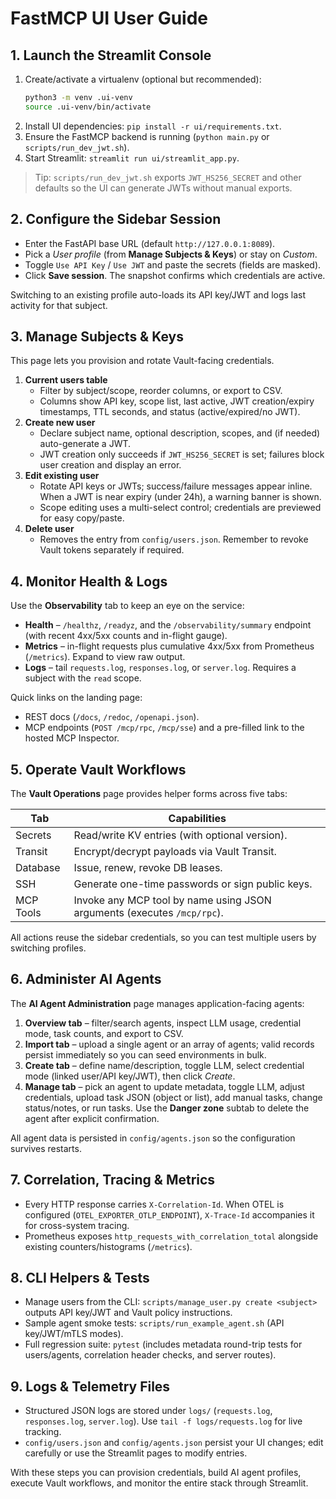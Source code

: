 # FastMCP UI User Guide

## 1. Launch the Streamlit Console
1. Create/activate a virtualenv (optional but recommended):
   ```bash
   python3 -m venv .ui-venv
   source .ui-venv/bin/activate
   ```
2. Install UI dependencies: `pip install -r ui/requirements.txt`.
3. Ensure the FastMCP backend is running (`python main.py` or `scripts/run_dev_jwt.sh`).
4. Start Streamlit: `streamlit run ui/streamlit_app.py`.

> Tip: `scripts/run_dev_jwt.sh` exports `JWT_HS256_SECRET` and other defaults so the UI can generate JWTs without manual exports.

## 2. Configure the Sidebar Session
- Enter the FastAPI base URL (default `http://127.0.0.1:8089`).
- Pick a *User profile* (from **Manage Subjects & Keys**) or stay on *Custom*.
- Toggle `Use API Key` / `Use JWT` and paste the secrets (fields are masked).
- Click **Save session**. The snapshot confirms which credentials are active.

Switching to an existing profile auto-loads its API key/JWT and logs last activity for that subject.

## 3. Manage Subjects & Keys
This page lets you provision and rotate Vault-facing credentials.

1. **Current users table**
   - Filter by subject/scope, reorder columns, or export to CSV.
   - Columns show API key, scope list, last active, JWT creation/expiry timestamps, TTL seconds, and status (active/expired/no JWT).
2. **Create new user**
   - Declare subject name, optional description, scopes, and (if needed) auto-generate a JWT.
   - JWT creation only succeeds if `JWT_HS256_SECRET` is set; failures block user creation and display an error.
3. **Edit existing user**
   - Rotate API keys or JWTs; success/failure messages appear inline. When a JWT is near expiry (under 24h), a warning banner is shown.
   - Scope editing uses a multi-select control; credentials are previewed for easy copy/paste.
4. **Delete user**
   - Removes the entry from `config/users.json`. Remember to revoke Vault tokens separately if required.

## 4. Monitor Health & Logs
Use the **Observability** tab to keep an eye on the service:
- **Health** – `/healthz`, `/readyz`, and the `/observability/summary` endpoint (with recent 4xx/5xx counts and in-flight gauge).
- **Metrics** – in-flight requests plus cumulative 4xx/5xx from Prometheus (`/metrics`). Expand to view raw output.
- **Logs** – tail `requests.log`, `responses.log`, or `server.log`. Requires a subject with the `read` scope.

Quick links on the landing page:
- REST docs (`/docs`, `/redoc`, `/openapi.json`).
- MCP endpoints (`POST /mcp/rpc`, `/mcp/sse`) and a pre-filled link to the hosted MCP Inspector.

## 5. Operate Vault Workflows
The **Vault Operations** page provides helper forms across five tabs:

| Tab      | Capabilities |
|----------|--------------|
| Secrets  | Read/write KV entries (with optional version). |
| Transit  | Encrypt/decrypt payloads via Vault Transit. |
| Database | Issue, renew, revoke DB leases. |
| SSH      | Generate one-time passwords or sign public keys. |
| MCP Tools| Invoke any MCP tool by name using JSON arguments (executes `/mcp/rpc`). |

All actions reuse the sidebar credentials, so you can test multiple users by switching profiles.

## 6. Administer AI Agents
The **AI Agent Administration** page manages application-facing agents:

1. **Overview tab** – filter/search agents, inspect LLM usage, credential mode, task counts, and export to CSV.
2. **Import tab** – upload a single agent or an array of agents; valid records persist immediately so you can seed environments in bulk.
3. **Create tab** – define name/description, toggle LLM, select credential mode (linked user/API key/JWT), then click *Create*. 
4. **Manage tab** – pick an agent to update metadata, toggle LLM, adjust credentials, upload task JSON (object or list), add manual tasks, change status/notes, or run tasks. Use the **Danger zone** subtab to delete the agent after explicit confirmation.

All agent data is persisted in `config/agents.json` so the configuration survives restarts.

## 7. Correlation, Tracing & Metrics
- Every HTTP response carries `X-Correlation-Id`. When OTEL is configured (`OTEL_EXPORTER_OTLP_ENDPOINT`), `X-Trace-Id` accompanies it for cross-system tracing.
- Prometheus exposes `http_requests_with_correlation_total` alongside existing counters/histograms (`/metrics`).

## 8. CLI Helpers & Tests
- Manage users from the CLI: `scripts/manage_user.py create <subject>` outputs API key/JWT and Vault policy instructions.
- Sample agent smoke tests: `scripts/run_example_agent.sh` (API key/JWT/mTLS modes).
- Full regression suite: `pytest` (includes metadata round-trip tests for users/agents, correlation header checks, and server routes).

## 9. Logs & Telemetry Files
- Structured JSON logs are stored under `logs/` (`requests.log`, `responses.log`, `server.log`). Use `tail -f logs/requests.log` for live tracking.
- `config/users.json` and `config/agents.json` persist your UI changes; edit carefully or use the Streamlit pages to modify entries.

With these steps you can provision credentials, build AI agent profiles, execute Vault workflows, and monitor the entire stack through Streamlit.
